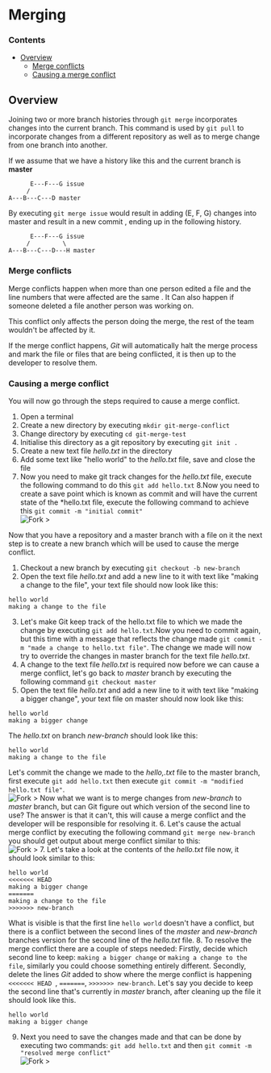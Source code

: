 <!--PROPS
{
    "estTime": 30
}
-->
# Merging
<!--TOC_START-->
### Contents
- [Overview](#overview)
	- [Merge conflicts](#merge-conflicts)
	- [Causing a merge conflict](#causing-a-merge-conflict)

<!--TOC_END-->
## Overview
Joining two or more branch histories through `git merge` incorporates changes into the current branch. This command is 
used by `git pull` to incorporate changes from a different repository as well as to merge change from one branch into 
another.

If we assume that we have a history like this and the current branch is **master** 
```
      E---F---G issue
     /
A---B---C---D master
```
By executing `git merge issue` would result in adding (E, F, G) changes into master and result in a new commit
, ending up in the following history.
```
      E---F---G issue
     /         \  
A---B---C---D---H master
```
### Merge conflicts
Merge conflicts happen when more than one person edited a file and the line numbers that were affected are the same
. It Can also happen if someone deleted a file another person was working on.

This conflict only affects the person doing the merge, the rest of the team wouldn't be affected by it.

If the merge conflict happens, *Git* will automatically halt the merge process and mark the file or files that are
 being conflicted, it is then up to the developer to resolve them.
 
### Causing a merge conflict
You will now go through the steps required to cause a merge conflict.

1. Open a terminal
2. Create a new directory by executing `mkdir git-merge-conflict`
3. Change directory by executing `cd git-merge-test`
4. Initialise this directory as a git repository by executing `git init .`
5. Create a new text file *hello.txt* in the directory
6. Add some text like "hello world" to the *hello.txt* file, save and close the file
7. Now you need to make git track changes for the *hello.txt* file, execute the following command to do this `git add
 hello.txt`
8.Now you need to create a save point which is known as commit and will have the current state of the *hello.txt file, execute the following command to achieve this `git commit -m "initial commit"` </br>
![Fork >](https://imgur.com/cm8Oky3.png)

Now that you have a repository and a master branch with a file on it the next step is to create a new branch which
 will be used to cause the merge conflict.
 
1. Checkout a new branch by executing `git checkout -b new-branch`
2. Open the text file *hello.txt* and add a new line to it with text like "making a change to the file", your text
 file should now look like this:
```
hello world
making a change to the file
```
3. Let's make Git keep track of the hello.txt file to which we made the change by executing `git add hello.txt`.Now you
 need to commit again, but this time with a message that reflects the change made `git commit -m "made a change to
  hello.txt file"`. The change we made will now try to override the changes in master branch for the text file *hello.txt*.
4. A change to the text file *hello.txt* is required now before we can cause a merge conflict, let's go back to
 *master* branch by executing the following command `git checkout master`
5. Open the text file *hello.txt* and add a new line to it with text like "making a bigger change", your
 text file on master should now look like this:
```
hello world
making a bigger change
```
The *hello.txt* on branch *new-branch* should look like this:
```
hello world
making a change to the file
```
Let's commit the change we made to the *hello,.txt* file to the master branch, first execute `git add hello.txt` then
 execute `git commit -m "modified hello.txt file"`. </br>
![Fork >](https://imgur.com/y6GoKCn.png) 
Now what we want is to merge changes from *new-branch* to *master* branch, but can Git figure out which version of
 the second line to use? The answer is that it can't, this will cause a merge conflict and the developer will be responsible for resolving it.
6. Let's cause the actual merge conflict by executing the following command `git merge new-branch` you should get
 output about merge conflict similar to this:</br>
![Fork >](https://imgur.com/yFzxuUD.png)
7. Let's take a look at the contents of the *hello.txt* file now, it should look similar to this:
```
hello world
<<<<<<< HEAD
making a bigger change
=======
making a change to the file
>>>>>>> new-branch
```
What is visible is that the first line `hello world` doesn't have a conflict, but there is a conflict between the
 second lines of the *master* and *new-branch* branches version for the second line of the *hello.txt* file.
8. To resolve the merge conflict there are a couple of steps needed:
Firstly, decide which second line to keep: `making a bigger change` or `making a change to the file`, similarly you
 could choose something entirely different.
Secondly, delete the lines *Git* added to show where the merge conflict is happening `<<<<<<< HEAD
`, `=======`, `>>>>>>> new-branch`. 
Let's say you decide to keep the second line that's currently in *master* branch, after cleaning up the file it
 should look like this.
```
hello world
making a bigger change
```
9. Next you need to save the changes made and that can be done by executing two commands: `git add hello.txt` and
 then `git commit -m "resolved merge conflict"` </br>
![Fork >](https://imgur.com/IsF5LQK.png)
